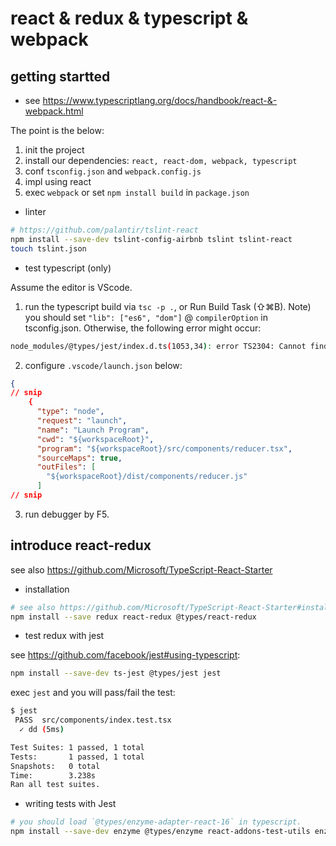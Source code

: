 # react & redux & typescript & webpack

## getting startted

+ see https://www.typescriptlang.org/docs/handbook/react-&-webpack.html

The point is the below:

1. init the project
2. install our dependencies: `react, react-dom, webpack, typescript`
3. conf `tsconfig.json` and `webpack.config.js`
4. impl using react
5. exec `webpack` or set `npm install build` in `package.json`


+ linter

```bash
# https://github.com/palantir/tslint-react
npm install --save-dev tslint-config-airbnb tslint tslint-react
touch tslint.json
```

+ test typescript (only)

Assume the editor is VScode.

1. run the typescript build via `tsc -p .`, or Run Build Task (⇧⌘B).
Note) you should set `"lib": ["es6", "dom"]` @ `compilerOption` in tsconfig.json. Otherwise, the following error  might occur:

```bash
node_modules/@types/jest/index.d.ts(1053,34): error TS2304: Cannot find name 'Set'.
```

2. configure `.vscode/launch.json` below:

```json
{
// snip
    {
      "type": "node",
      "request": "launch",
      "name": "Launch Program",
      "cwd": "${workspaceRoot}",
      "program": "${workspaceRoot}/src/components/reducer.tsx",
      "sourceMaps": true,
      "outFiles": [
        "${workspaceRoot}/dist/components/reducer.js"
      ]
// snip
```

3. run debugger by F5.


## introduce react-redux

see also https://github.com/Microsoft/TypeScript-React-Starter

+ installation

```bash
# see also https://github.com/Microsoft/TypeScript-React-Starter#installing-redux
npm install --save redux react-redux @types/react-redux
```

+ test redux with jest

see https://github.com/facebook/jest#using-typescript:

```bash
npm install --save-dev ts-jest @types/jest jest
```

exec `jest` and you will pass/fail the test:

```bash
$ jest
 PASS  src/components/index.test.tsx
  ✓ dd (5ms)

Test Suites: 1 passed, 1 total
Tests:       1 passed, 1 total
Snapshots:   0 total
Time:        3.238s
Ran all test suites.
```

+ writing tests with Jest


```bash
# you should load `@types/enzyme-adapter-react-16` in typescript.
npm install --save-dev enzyme @types/enzyme react-addons-test-utils enzyme-adapter-react-16 @types/enzyme-adapter-react-16
```

